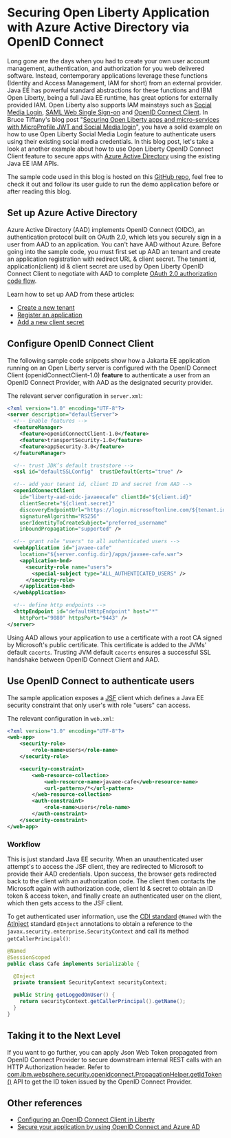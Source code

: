 # Securing Open Liberty Application with Azure Active Directory via OpenID Connect

Long gone are the days when you had to create your own user account management, authentication, and authorization for you web delivered software.  Instead, contemporary applications leverage these functions (Identity and Access Management, IAM for short) from an external provider.  Java EE has powerful standard abstractions for these functions and IBM Open Liberty, being a full Java EE runtime, has great options for externally provided IAM.  Open Liberty also supports IAM mainstays such as [Social Media Login](https://openliberty.io/docs/ref/feature/#socialLogin-1.0.html), [SAML Web Single Sign-on](https://openliberty.io/docs/ref/feature/#samlWeb-2.0.html) and [OpenID Connect Client](https://openliberty.io/docs/ref/feature/#openidConnectClient-1.0.html). In Bruce Tiffany's blog post "[Securing Open Liberty apps and micro-services with MicroProfile JWT and Social Media login](https://openliberty.io/blog/2019/08/29/securing-microservices-social-login-jwt.html)", you have a solid example on how to use Open Liberty Social Media Login feature to authenticate users using their existing social media credentials. In this blog post, let's take a look at another example about how to use Open Liberty OpenID Connect Client feature to secure apps with [Azure Active Directory](https://docs.microsoft.com/azure/active-directory/develop/v2-protocols-oidc) using the existing Java EE IAM APIs.

<!-- IMPORTANT: find a way to capture this activation action to count against our OKRs.  DO NOT PUBLISH without this. -->
The sample code used in this blog is hosted on this [GitHub repo](https://github.com/Azure-Samples/liberty-aad-oidc), feel free to check it out and follow its user guide to run the demo application before or after reading this blog.

## Set up Azure Active Directory

Azure Active Directory (AAD) implements OpenID Connect (OIDC), an authentication protocol built on OAuth 2.0, which lets you securely sign in a user from AAD to an application.  You can't have AAD without Azure.  Before going into the sample code, you must first set up AAD an tenant and create an application registration with redirect URL & client secret. The tenant id, application(client) id & client secret are used by Open Liberty OpenID Connect Client to negotiate with AAD to complete [OAuth 2.0 authorization code flow](https://docs.microsoft.com/azure/active-directory/develop/v2-oauth2-auth-code-flow).

Learn how to set up AAD from these articles:

- [Create a new tenant](https://docs.microsoft.com/azure/active-directory/develop/quickstart-create-new-tenant)
- [Register an application](https://docs.microsoft.com/azure/active-directory/develop/quickstart-register-app)
- [Add a new client secret](https://docs.microsoft.com/azure/active-directory/develop/v2-oauth2-client-creds-grant-flow#request-the-permissions-in-the-app-registration-portal)

## Configure OpenID Connect Client

The following sample code snippets show how a Jakarta EE application running on an Open Liberty server is configured with the OpenID Connect Client (openidConnectClient-1.0) **feature** to authenticate a user from an OpenID Connect Provider, with AAD as the designated security provider.

The relevant server configuration in `server.xml`:

```xml
<?xml version="1.0" encoding="UTF-8"?>
<server description="defaultServer">
  <!-- Enable features -->
  <featureManager>
    <feature>openidConnectClient-1.0</feature>
    <feature>transportSecurity-1.0</feature>
    <feature>appSecurity-3.0</feature>
  </featureManager>

  <!-- trust JDK’s default truststore -->
  <ssl id="defaultSSLConfig"  trustDefaultCerts="true" />

  <!-- add your tenant id, client ID and secret from AAD -->
  <openidConnectClient
    id="liberty-aad-oidc-javaeecafe" clientId="${client.id}"
    clientSecret="${client.secret}"
    discoveryEndpointUrl="https://login.microsoftonline.com/${tenant.id}/v2.0/.well-known/openid-configuration"
    signatureAlgorithm="RS256"
    userIdentityToCreateSubject="preferred_username"
    inboundPropagation="supported" />

  <!-- grant role "users" to all authenticated users -->
  <webApplication id="javaee-cafe"
    location="${server.config.dir}/apps/javaee-cafe.war">
    <application-bnd>
      <security-role name="users">
        <special-subject type="ALL_AUTHENTICATED_USERS" />
      </security-role>
    </application-bnd>
  </webApplication>

  <!-- define http endpoints -->
  <httpEndpoint id="defaultHttpEndpoint" host="*"
    httpPort="9080" httpsPort="9443" />
</server>
```

Using AAD allows your application to use a certificate with a root CA signed by Microsoft's public certificate.  This certificate is added to the JVMs' default `cacerts`.  Trusting JVM default `cacerts` ensures a successful SSL handshake between OpenID Connect Client and AAD.

## Use OpenID Connect to authenticate users

The sample application exposes a [JSF](https://www.oracle.com/java/technologies/javaserverfaces.html) client which defines a Java EE security constraint that only user's with role "users" can access.

The relevant configuration in `web.xml`:

```xml
<?xml version="1.0" encoding="UTF-8"?>
<web-app>
    <security-role>
        <role-name>users</role-name>
    </security-role>

    <security-constraint>
        <web-resource-collection>
            <web-resource-name>javaee-cafe</web-resource-name>
            <url-pattern>/*</url-pattern>
        </web-resource-collection>
        <auth-constraint>
            <role-name>users</role-name>
        </auth-constraint>
    </security-constraint>
</web-app>
```

### Workflow

<!-- Please provide a diagram here -->

This is just standard Java EE security.  When an unauthenticated user attempt's to access the JSF client, they are redirected to Microsoft to provide their AAD credentials. Upon success, the browser gets redirected back to the client with an authorization code. The client then contacts the Microsoft again with authorization code, client Id & secret to obtain an ID token & access token, and finally create an authenticated user on the client, which then gets access to the JSF client.

To get authenticated user information, use the [CDI standard](http://cdi-spec.org/) `@Named` with the [AtInject](https://jcp.org/en/jsr/detail?id=330) standard `@Inject` annotations to obtain a reference to the `javax.security.enterprise.SecurityContext` and call its method `getCallerPrincipal()`:

```java
@Named
@SessionScoped
public class Cafe implements Serializable {

  @Inject
  private transient SecurityContext securityContext;

  public String getLoggedOnUser() {
    return securityContext.getCallerPrincipal().getName();
  }
}
```

## Taking it to the Next Level

If you want to go further, you can apply Json Web Token propagated from OpenID Connect Provider to secure downstream internal REST calls with an HTTP Authorization header. Refer to [com.ibm.websphere.security.openidconnect.PropagationHelper.getIdToken()](https://github.com/OpenLiberty/open-liberty/blob/master/dev/com.ibm.ws.security.openidconnect.common/src/com/ibm/websphere/security/openidconnect/PropagationHelper.java#L60-L62) API to get the ID token issued by the OpenID Connect Provider.

## Other references

- [Configuring an OpenID Connect Client in Liberty](https://www.ibm.com/support/knowledgecenter/SSEQTP_liberty/com.ibm.websphere.wlp.doc/ae/twlp_config_oidc_rp.html)
- [Secure your application by using OpenID Connect and Azure AD](https://docs.microsoft.com/learn/modules/secure-app-with-oidc-and-azure-ad/)
